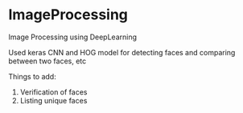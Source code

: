 # ImageProcessing
Image Processing using DeepLearning 

Used keras CNN and HOG model for detecting faces and comparing between two faces, etc 

Things to add:
1. Verification of faces
2. Listing unique faces
